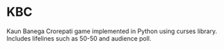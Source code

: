 # KBC
Kaun Banega Crorepati game implemented in Python using curses library. Includes lifelines such as 50-50 and audience poll.

